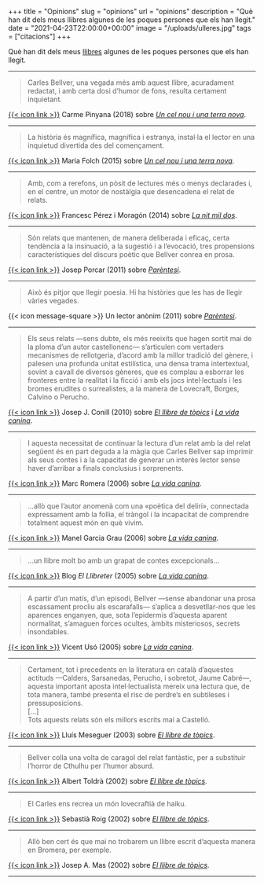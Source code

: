 +++
title = "Opinions"
slug = "opinions"
url = "opinions"
description = "Què han dit dels meus llibres algunes de les poques persones que els han llegit."
date = "2021-04-23T22:00:00+00:00"
image = "/uploads/ulleres.jpg"
tags = ["citacions"]
+++

Què han dit dels meus [llibres](/llibres/) algunes de les poques persones que els han llegit.

<hr>

<a name="2018.1"></a>

> Carles Bellver, una vegada més amb aquest llibre, acuradament redactat, i amb certa dosi d’humor de fons, resulta certament inquietant.

[{{< icon link >}}](http://descriu.org/un-cel-nou-i-una-terra-nova-carles-bellver-torla-unaria-2015/) Carme Pinyana (2018) sobre [*Un cel nou i una terra nova*](/llibres/uncelnouiunaterranova/).

<hr>

<a name="2015.1"></a>

> La història és magnífica, magnífica i estranya, instal·la el lector en una inquietud divertida des del començament.

[{{< icon link >}}](/llibres/uncelnouiunaterranova/mariafolch-uncelnouiunaterranova) Maria Folch (2015) sobre [*Un cel nou i una terra nova*](/llibres/uncelnouiunaterranova/).

<hr>

<a name="2014.1"></a>

> Amb, com a rerefons, un pòsit de lectures més o menys declarades i, en el centre, un motor de nostàlgia que desencadena el relat de relats.

[{{< icon link >}}](/llibres/lanitmildos/perez-moragon-caracters) Francesc Pérez i Moragón (2014) sobre [*La nit mil dos*](/llibres/lanitmildos/).

<hr>

<a name="2011.1"></a>

> Són relats que mantenen, de manera deliberada i eficaç, certa tendència a la insinuació, a la sugestió i a l’evocació, tres propensions característiques del discurs poètic que Bellver conrea en prosa.

[{{< icon link >}}](/llibres/parentesi/josepporcar-homecalendari) Josep Porcar (2011) sobre [*Parèntesi*](/llibres/parentesi/).

<hr>

<a name="2011.2"></a>

> Això és pitjor que llegir poesia. Hi ha històries que les has de llegir vàries vegades.

{{< icon message-square >}} Un lector anònim (2011) sobre [*Parèntesi*](/llibres/parentesi/).

<hr>

<a name="2010.1"></a>

> Els seus relats —sens dubte, els més reeixits que hagen sortit mai de la ploma d’un autor castellonenc— s’articulen com vertaders mecanismes de rellotgeria, d’acord amb la millor tradició del gènere, i palesen una profunda unitat estilística, una densa trama intertextual, sovint a cavall de diversos gèneres, que es complau a esborrar les fronteres entre la realitat i la ficció i amb els jocs intel·lectuals i les bromes erudites o surrealistes, a la manera de Lovecraft, Borges, Calvino o Perucho.

[{{< icon link >}}](/llibres/conill-lletra-ferida) Josep J. Conill (2010) sobre [*El llibre de tòpics*](/llibres/elllibredetopics/) i [*La vida canina*](/llibres/lavidacanina/).

<hr>

<a name="2006.1"></a>

> I aquesta necessitat de continuar la lectura d’un relat amb la del relat següent és en part deguda a la màgia que Carles Bellver sap imprimir als seus contes i a la capacitat de generar un interès lector sense haver d’arribar a finals conclusius i sorprenents.

[{{< icon link >}}](/llibres/lavidacanina/romera-elpais) Marc Romera (2006) sobre [*La vida canina*](/llibres/lavidacanina/).

<hr>

<a name="2006.2"></a>

> …allò que l’autor anomenà com una «poètica del deliri», connectada expressament amb la follia, el tràngol i la incapacitat de comprendre totalment aquest món en què vivim.

[{{< icon link >}}](/llibres/lavidacanina/garcia-emv) Manel Garcia Grau (2006) sobre [*La vida canina*](/llibres/lavidacanina/).

<hr>

<a name="2005.1"></a>

> …un llibre molt bo amb un grapat de contes excepcionals…

[{{< icon link >}}](http://llibreter.blogspot.com/2011/08/lhome-del-calendari-reloaded.html) Blog *El Llibreter* (2005) sobre [*La vida canina*](/llibres/lavidacanina/).

<hr>

<a name="2005.2"></a>

> A partir d’un matís, d’un episodi, Bellver —sense abandonar una prosa escassament procliu als escarafalls— s’aplica a desvetllar-nos que les aparences enganyen, que, sota l’epidermis d’aquesta aparent normalitat, s’amaguen forces ocultes, àmbits misteriosos, secrets insondables.

[{{< icon link >}}](/llibres/lavidacanina/uso-epm) Vicent Usó (2005) sobre [*La vida canina*](/llibres/lavidacanina/).

<hr>

<a name="2003.1"></a>

> Certament, tot i precedents en la literatura en català d’aquestes actituds —Calders, Sarsanedas, Perucho, i sobretot, Jaume Cabré—, aquesta important aposta intel·lectualista mereix una lectura que, de tota manera, també presenta el risc de perdre’s en subtileses i pressuposicions.  
> \[…]  
> Tots aquests relats són els millors escrits mai a Castelló.

[{{< icon link >}}](/llibres/meseguer-castello-literari) Lluís Meseguer (2003) sobre [*El llibre de tòpics*](/llibres/elllibredetopics/).

<hr>

<a name="2002.1"></a>

> Bellver colla una volta de caragol del relat fantàstic, per a substituir l’horror de Cthulhu per l’humor absurd.

[{{< icon link >}}](/llibres/elllibredetopics/toldra-lletres) Albert Toldrà (2002) sobre [*El llibre de tòpics*](/llibres/elllibredetopics/).

<hr>

<a name="2002.2"></a>

> El Carles ens recrea un món lovecraftià de haiku.

[{{< icon link >}}](/llibres/elllibredetopics/barnacon) Sebastià Roig (2002) sobre [*El llibre de tòpics*](/llibres/elllibredetopics/).

<hr>

<a name="2002.3"></a>

> Allò ben cert és que mai no trobarem un llibre escrit d’aquesta manera en Bromera, per exemple.

[{{< icon link >}}](/llibres/elllibredetopics/mas-emv) Josep A. Mas (2002) sobre [*El llibre de tòpics*](/llibres/elllibredetopics/).

<hr>
